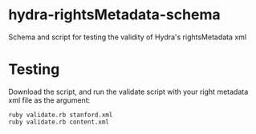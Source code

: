 hydra-rightsMetadata-schema
===========================

Schema and script for testing the validity of Hydra's rightsMetadata xml

Testing
=======

Download the script, and run the validate script with your right metadata xml file as the argument:

    ruby validate.rb stanford.xml
    ruby validate.rb content.xml

